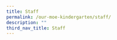 ```yaml
---
title: Staff
permalink: /our-moe-kindergarten/staff/
description: ""
third_nav_title: Staff
---
```

